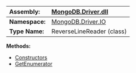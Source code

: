 | **Assembly:** | [MongoDB.Driver.dll](MongoDB_Driver.md) |
|:--------------|:----------------------------------------|
| **Namespace:** | [MongoDB.Driver.IO](N_MongoDB_Driver_IO.md) |
| **Type Name:** | ReverseLineReader (class)               |

**Methods:**
  * [Constructors](#Constructors.md)
  * [GetEnumerator](#GetEnumerator.md)
